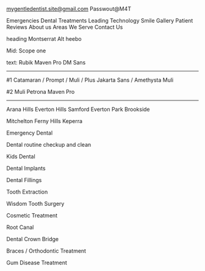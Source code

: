 mygentledentist.site@gmail.com
Passwout@M4T

Emergencies
Dental Treatments
Leading Technology
Smile Gallery
Patient Reviews
About us
Areas We Serve
Contact Us

heading
Montserrat Alt
heebo

Mid:
Scope one

text:
Rubik
Maven Pro
DM Sans

---

#1
Catamaran / Prompt / Muli / Plus Jakarta Sans /
Amethysta
Muli

#2
Muli
Petrona
Maven Pro

---

Arana Hills
Everton Hills
Samford
Everton Park
Brookside

Mitchelton
Ferny Hills
Keperra

Emergency Dental

Dental routine checkup and clean

Kids Dental

Dental Implants

Dental Fillings

Tooth Extraction

Wisdom Tooth Surgery

Cosmetic Treatment

Root Canal

Dental Crown Bridge

Braces / Orthodontic Treatment

Gum Disease Treatment
